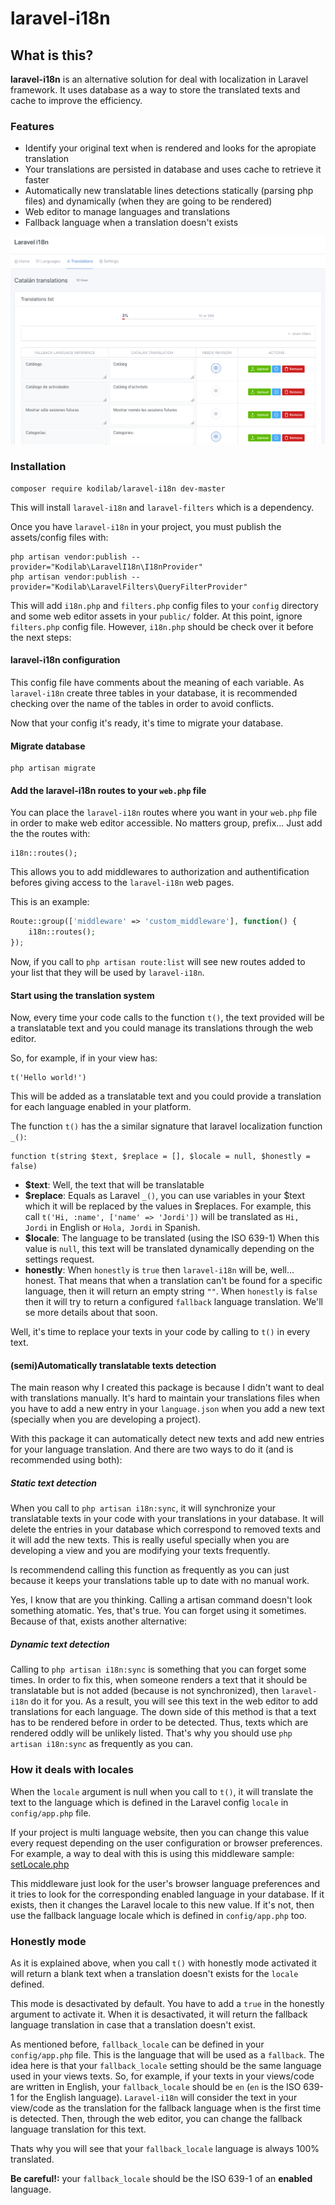 # laravel-i18n

## What is this?
**laravel-i18n** is an alternative solution for deal with localization in Laravel
framework. It uses database as a way to store the translated texts and cache to
improve the efficiency.

### Features

* Identify your original text when is rendered and looks for the apropiate translation
* Your translations are persisted in database and uses cache to retrieve it faster
* Automatically new translatable lines detections statically (parsing php files) and dynamically (when they are going to be rendered)
* Web editor to manage languages and translations
* Fallback language when a translation doesn't exists

![Laravel-i18n](image.png)


### Installation
```
composer require kodilab/laravel-i18n dev-master
``` 

This will install `laravel-i18n` and `laravel-filters` which is a dependency. 

Once you have `laravel-i18n` in your project, you must publish the assets/config files with:

```
php artisan vendor:publish --provider="Kodilab\LaravelI18n\I18nProvider"
php artisan vendor:publish --provider="Kodilab\LaravelFilters\QueryFilterProvider"
```

This will add `i18n.php` and `filters.php` config files to your `config` directory and some web editor assets in your 
`public/` folder. At this point, ignore `filters.php` config file. However, `i18n.php` should be check over 
it before the next steps:

#### laravel-i18n configuration
This config file have comments about the meaning of each variable. As `laravel-i18n` create three tables in your
database, it is recommended checking over the name of the tables in order to avoid conflicts.

Now that your config it's ready, it's time to migrate your database.

#### Migrate database
```
php artisan migrate
``` 

#### Add the laravel-i18n routes to your `web.php` file
You can place the `laravel-i18n` routes where you want in your `web.php` file in order to make web editor accessible. 
No matters group, prefix... Just add the the routes with:

```
i18n::routes();
```

This allows you to add middlewares to authorization and authentification befores giving access to the `laravel-i18n` 
web pages.

This is an example:

```php
Route::group(['middleware' => 'custom_middleware'], function() {
    i18n::routes();
});
```

Now, if you call to `php artisan route:list` will see new routes added to your list that they will be used by `laravel-i18n`.

#### Start using the translation system

Now, every time your code calls to the function `t()`, the text provided will be a translatable text and you could manage
its translations through the web editor.

So, for example, if in your view has:
```
t('Hello world!')
```

This will be added as a translatable text and you could provide a translation for each language enabled in your platform.

The function `t()` has the a similar signature that laravel localization function `_()`:

```
function t(string $text, $replace = [], $locale = null, $honestly = false) 
```

* **$text**: Well, the text that will be translatable
* **$replace**: Equals as Laravel `_()`, you can use variables in your $text which it will be replaced by the values in 
$replaces. For example, this call `t('Hi, :name', ['name' => 'Jordi'])` will be translated as `Hi, Jordi` in English
or `Hola, Jordi` in Spanish.
* **$locale**: The language to be translated (using the ISO 639-1) When this value is `null`, this text 
will be translated dynamically depending on the settings request.
* **honestly**: When `honestly` is `true` then `laravel-i18n` will be, well... honest. That means that when a 
translation can't be found for a specific language, then it will return an empty string `""`. When `honestly` is `false` 
then it will try to return a configured `fallback` language translation. We'll se more details about that soon.

Well, it's time to replace your texts in your code by calling to `t()` in every text.

#### (semi)Automatically translatable texts detection
The main reason why I created this package is because I didn't want to deal with translations manually. It's hard to 
maintain your translations files when you have to add a new entry in your `language.json` when you add a new text (specially 
when you are developing a project).

With this package it can automatically detect new texts and add new entries for your language translation. And there
are two ways to do it (and is recommended using both):

##### Static text detection
When you call to `php artisan i18n:sync`, it will synchronize your translatable texts in your code with your translations
in your database. It will delete the entries in your database which correspond to removed texts and it will add the new
texts. This is really useful specially when you are developing a view and you are modifying your texts frequently.

Is recommendend calling this function as frequently as you can just because it keeps your translations table up
to date with no manual work.

Yes, I know that are you thinking. Calling a artisan command doesn't look something atomatic. 
Yes, that's true. You can forget using it sometimes. Because of that, exists another alternative:

##### Dynamic text detection
Calling to `php artisan i18n:sync` is something that you can forget some times. In order to fix this, when someone 
renders a text that it should be translatable but is not added (because is not synchronized), then `laravel-i18n` 
do it for you. As a result, you will see this text in the web editor to add translations for each language.
The down side of this method is that a text has to be rendered before in order to be detected. Thus, texts which are rendered 
oddly will be unlikely listed. That's why you should use `php artisan i18n:sync` as frequently as you can.

### How it deals with locales
When the `locale` argument is null when you call to `t()`, it will translate the text to the language which is defined in 
the Laravel config `locale` in `config/app.php` file.

If your project is multi language website, then you can change this value every request depending on the user configuration
or browser preferences. For example, a way to deal with this is using this middleware sample: 
[setLocale.php](src/Middleware/SetLocale.php)

This middleware just look for the user's browser language preferences and it tries to look for the corresponding enabled
language in your database. If it exists, then it changes the Laravel locale to this new value. If it's not, 
then use the fallback language locale which is defined in `config/app.php` too.

### Honestly mode
As it is explained above, when you call `t()` with honestly mode activated it will return a blank text when a
translation doesn't exists for the `locale` defined.

This mode is desactivated by default. You have to add a `true` in the honestly argument to activate it. 
When it is desactivated, it will return the fallback language translation in case that a translation doesn't exist. 

As mentioned before, `fallback_locale` can be defined in your `config/app.php` file. This is the language that will 
be used as a `fallback`. The idea here is that your  `fallback_locale` setting should be the same language used 
in your views texts. So, for example, if your texts in your views/code are written in English, your `fallback_locale` 
should be `en` (`en` is the ISO 639-1 for the English language). 
`Laravel-i18n` will consider the text in your view/code as the translation for the fallback language when is the first 
time is detected. Then, through the web editor, you can change the fallback language translation for this text.

Thats why you will see that your `fallback_locale` language is always 100% translated.

**Be careful!:** your `fallback_locale` should be the ISO 639-1 of an **enabled** language.
